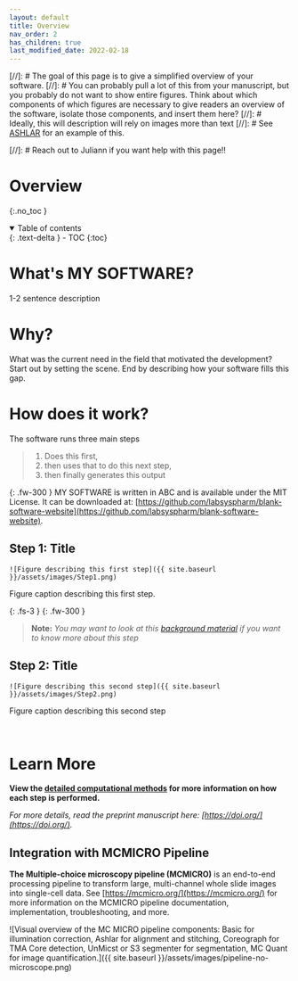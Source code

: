 ```yaml
---
layout: default
title: Overview
nav_order: 2
has_children: true
last_modified_date: 2022-02-18
---
```


[//]: # The goal of this page is to give a simplified overview of your software. 
[//]: # You can probably pull a lot of this from your manuscript, but you probably do not want to show entire figures. Think about which components of which figures are necessary to give readers an overview of the software, isolate those components, and insert them here?
[//]: # Ideally, this will description will rely on images more than text
[//]: # See [ASHLAR](https://labsyspharm.github.io/ashlar/overview/overview-land.html) for an example of this.

[//]: # Reach out to Juliann if you want help with this page!!

# Overview 

{:.no_toc }

<details open markdown="block">
  <summary>
    Table of contents
  </summary>
  {: .text-delta }
  - TOC
{:toc}
</details>

# What's MY SOFTWARE?
1-2 sentence description

# Why?

What was the current need in the field that motivated the development? Start out by setting the scene. End by describing how your software fills this gap.

# How does it work?
The software runs three main steps
>1.  Does this first, 
>2. then uses that to do this next step, 
>3. then finally generates this output

{: .fw-300 }
MY SOFTWARE is written in ABC and is available under the MIT License. It can be downloaded at: [https://github.com/labsyspharm/blank-software-website](https://github.com/labsyspharm/blank-software-website).


## Step 1: Title 

``![Figure describing this first step]({{ site.baseurl }}/assets/images/Step1.png)``


Figure caption describing this first step.

{: .fs-3 }
{: .fw-300 }
> **Note:** *You may want to look at this [background material]() if you want to know more about this step*

## Step 2: Title

``![Figure describing this second step]({{ site.baseurl }}/assets/images/Step2.png)``


Figure caption describing this second step

<br>



# Learn More
**View the [detailed computational methods](./detailed-methods.html) for more information on how each step is performed.**

*For more details, read the preprint manuscript here: [https://doi.org/](https://doi.org/).*

## Integration with MCMICRO Pipeline
**The Multiple-choice microscopy pipeline (MCMICRO)** is an end-to-end processing pipeline to transform large, multi-channel whole slide images into single-cell data. See [https://mcmicro.org/](https://mcmicro.org/) for more information on the MCMICRO pipeline documentation, implementation, troubleshooting, and more.

![Visual overview of the MC MICRO pipeline components: Basic for illumination correction, Ashlar for alignment and stitching, Coreograph for TMA Core detection, UnMicst or S3 segmenter for segmentation, MC Quant for image quantification.]({{ site.baseurl }}/assets/images/pipeline-no-microscope.png)
